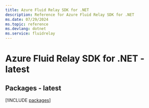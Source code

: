 ```yaml
---
title: Azure Fluid Relay SDK for .NET
description: Reference for Azure Fluid Relay SDK for .NET
ms.date: 07/29/2024
ms.topic: reference
ms.devlang: dotnet
ms.service: fluidrelay
---
```

# Azure Fluid Relay SDK for .NET - latest
## Packages - latest
[!INCLUDE [packages](fluid-relay-index.md)]
